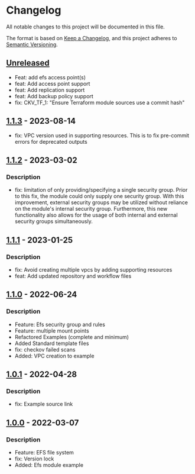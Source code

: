 # Changelog
All notable changes to this project will be documented in this file.

The format is based on [Keep a Changelog](https://keepachangelog.com/en/1.0.0/),
and this project adheres to [Semantic Versioning](https://semver.org/spec/v2.0.0.html).

## [Unreleased]
- Feat: add efs access point(s)
- feat: Add access point support
- feat: Add replication support
- feat: Add backup policy support
- fix: CKV_TF_1: "Ensure Terraform module sources use a commit hash"

## [1.1.3] - 2023-08-14
- fix: VPC version used in supporting resources. This is to fix pre-commit errors for deprecated outputs

## [1.1.2] - 2023-03-02
### Description
- fix: limitation of only providing/specifying a single security group. Prior to this fix, the module could only supply one security group. With this improvement, external security groups may be utilized without reliance on the module's internal security group. Furthermore, this new functionality also allows for the usage of both internal and external security groups simultaneously.

## [1.1.1] - 2023-01-25
### Description
- fix: Avoid creating multiple vpcs by adding supporting resources
- feat: Add updated repository and workflow files

## [1.1.0] - 2022-06-24
### Description
- Feature: Efs security group and rules
- Feature: multiple mount points
- Refactored Examples (complete and minimum)
- Added Standard template files
- fix: checkov failed scans
- Added: VPC creation to example

## [1.0.1] - 2022-04-28
### Description
- fix: Example source link

## [1.0.0] - 2022-03-07
### Description
- Feature: EFS file system
- fix: Version lock
- Added: Efs module example

[Unreleased]: https://github.com/boldlink/terraform-aws-efs/compare/1.1.3...HEAD

[1.1.3]: https://github.com/boldlink/terraform-aws-efs/releases/tag/1.1.3
[1.1.2]: https://github.com/boldlink/terraform-aws-efs/releases/tag/1.1.2
[1.1.1]: https://github.com/boldlink/terraform-aws-efs/releases/tag/1.1.1
[1.1.0]: https://github.com/boldlink/terraform-aws-efs/releases/tag/1.1.0
[1.0.1]: https://github.com/boldlink/terraform-aws-efs/releases/tag/1.0.1
[1.0.0]: https://github.com/boldlink/terraform-aws-efs/releases/tag/1.0.0
